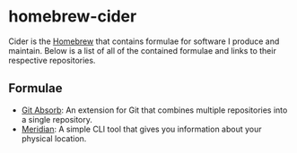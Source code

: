 # homebrew-cider
Cider is the [Homebrew](https://brew.sh) that contains formulae for software I
produce and maintain. Below is a list of all of the contained formulae and links
to their respective repositories.

## Formulae
* [Git Absorb](https://github.com/mrflynn/git-absorb): An extension for Git that
combines multiple repositories into a single repository.
* [Meridian](https://github.com/mrflynn/meridian): A simple CLI tool that gives 
you information about your physical location. 
